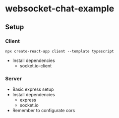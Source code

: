 # websocket-chat-example
## Setup
### Client
```
npx create-react-app client --template typescript
```
- Install dependencies
  - socket.io-client

### Server
- Basic express setup
- Install dependencies
  - express
  - socket.io
- Remember to configurate cors
